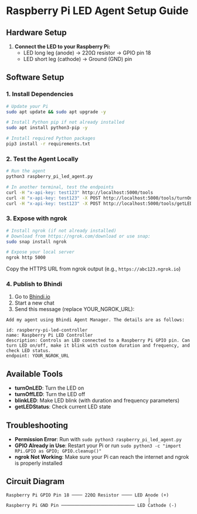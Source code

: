 # Raspberry Pi LED Agent Setup Guide

## Hardware Setup

1. **Connect the LED to your Raspberry Pi:**
   - LED long leg (anode) → 220Ω resistor → GPIO pin 18
   - LED short leg (cathode) → Ground (GND) pin

## Software Setup

### 1. Install Dependencies

```bash
# Update your Pi
sudo apt update && sudo apt upgrade -y

# Install Python pip if not already installed
sudo apt install python3-pip -y

# Install required Python packages
pip3 install -r requirements.txt
```

### 2. Test the Agent Locally

```bash
# Run the agent
python3 raspberry_pi_led_agent.py

# In another terminal, test the endpoints
curl -H "x-api-key: test123" http://localhost:5000/tools
curl -H "x-api-key: test123" -X POST http://localhost:5000/tools/turnOnLED
curl -H "x-api-key: test123" -X POST http://localhost:5000/tools/getLEDStatus
```

### 3. Expose with ngrok

```bash
# Install ngrok (if not already installed)
# Download from https://ngrok.com/download or use snap:
sudo snap install ngrok

# Expose your local server
ngrok http 5000
```

Copy the HTTPS URL from ngrok output (e.g., `https://abc123.ngrok.io`)

### 4. Publish to Bhindi

1. Go to [Bhindi.io](https://bhindi.io)
2. Start a new chat
3. Send this message (replace YOUR_NGROK_URL):

```
Add my agent using Bhindi Agent Manager. The details are as follows:

id: raspberry-pi-led-controller
name: Raspberry Pi LED Controller
description: Controls an LED connected to a Raspberry Pi GPIO pin. Can turn LED on/off, make it blink with custom duration and frequency, and check LED status.
endpoint: YOUR_NGROK_URL
```

## Available Tools

- **turnOnLED**: Turn the LED on
- **turnOffLED**: Turn the LED off
- **blinkLED**: Make LED blink (with duration and frequency parameters)
- **getLEDStatus**: Check current LED state

## Troubleshooting

- **Permission Error**: Run with `sudo python3 raspberry_pi_led_agent.py`
- **GPIO Already in Use**: Restart your Pi or run `sudo python3 -c "import RPi.GPIO as GPIO; GPIO.cleanup()"`
- **ngrok Not Working**: Make sure your Pi can reach the internet and ngrok is properly installed

## Circuit Diagram

```
Raspberry Pi GPIO Pin 18 ──── 220Ω Resistor ──── LED Anode (+)
                                                      │
Raspberry Pi GND Pin ──────────────────────────── LED Cathode (-)
```
